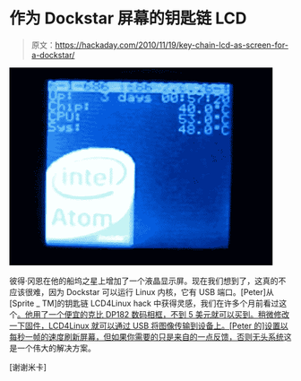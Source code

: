 # 作为 Dockstar 屏幕的钥匙链 LCD

> 原文：<https://hackaday.com/2010/11/19/key-chain-lcd-as-screen-for-a-dockstar/>

![](img/e85302871028c01305a558f6d53f3eda.png "dockstar-lcd-screen")

彼得·冈恩在他的船坞之星上增加了一个液晶显示屏。现在我们想到了，这真的不应该很难，因为 Dockstar 可以运行 Linux 内核，它有 USB 端口。[Peter]从[Sprite _ TM]的钥匙链 LCD4Linux hack 中获得灵感，我们在许多个月前看过这个[。他用了一个便宜的克比 DP182 数码相框，不到 5 美元就可以买到。稍微修改一下固件，LCD4Linux 就可以通过 USB 将图像传输到设备上。[Peter 的]设置以每秒一帧的速度刷新屏幕，但如果你需要的只是来自](http://forum.doozan.com/read.php?2,2435,2435,quote=1http://hackaday.com/2008/01/11/friday-night-double-cap-extra/)[的一点反馈，否则无头系统](http://hackaday.com/2010/10/04/more-openwrt-image-building-for-the-dockstar/)这是一个伟大的解决方案。

[谢谢米卡]